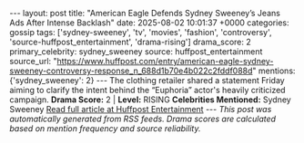 --- layout: post title: "American Eagle Defends Sydney Sweeney’s Jeans Ads After Intense Backlash" date: 2025-08-02 10:01:37 +0000 categories: gossip tags: ['sydney-sweeney', 'tv', 'movies', 'fashion', 'controversy', 'source-huffpost_entertainment', 'drama-rising'] drama_score: 2 primary_celebrity: sydney_sweeney source: huffpost_entertainment source_url: "https://www.huffpost.com/entry/american-eagle-sydney-sweeney-controversy-response_n_688d1b70e4b022c2fddf088d" mentions: {'sydney_sweeney': 2} --- The clothing retailer shared a statement Friday aiming to clarify the intent behind the “Euphoria” actor's heavily criticized campaign. **Drama Score:** 2 | **Level:** RISING **Celebrities Mentioned:** Sydney Sweeney [Read full article at Huffpost Entertainment](https://www.huffpost.com/entry/american-eagle-sydney-sweeney-controversy-response_n_688d1b70e4b022c2fddf088d) --- *This post was automatically generated from RSS feeds. Drama scores are calculated based on mention frequency and source reliability.*